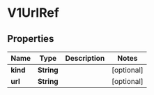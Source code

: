 

# V1UrlRef

## Properties

Name | Type | Description | Notes
------------ | ------------- | ------------- | -------------
**kind** | **String** |  |  [optional]
**url** | **String** |  |  [optional]



